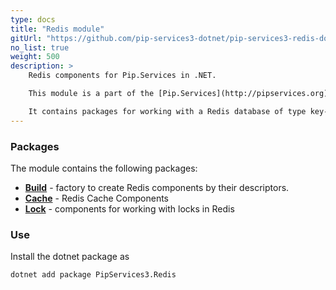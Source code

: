```yaml
---
type: docs
title: "Redis module"
gitUrl: "https://github.com/pip-services3-dotnet/pip-services3-redis-dotnet"
no_list: true
weight: 500
description: > 
    Redis components for Pip.Services in .NET. 

    This module is a part of the [Pip.Services](http://pipservices.org) polyglot microservices toolkit.

    It contains packages for working with a Redis database of type key-value. 
---
```


### Packages

The module contains the following packages:
- [**Build**](build) - factory to create Redis components by their descriptors.
- [**Cache**](cache) - Redis Cache Components
- [**Lock**](lock) - components for working with locks in Redis


### Use

Install the dotnet package as
```bash
dotnet add package PipServices3.Redis
```
